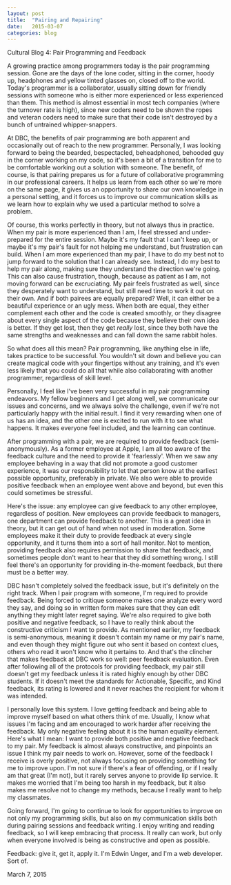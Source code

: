 ```yaml
---
layout: post
title:  "Pairing and Repairing"
date:   2015-03-07
categories: blog
---
```


Cultural Blog 4: Pair Programming and Feedback
  <p>
    A growing practice among programmers today is the pair programming session. Gone are the days of the lone coder, sitting in the corner, hoody up, headphones and yellow tinted glasses on, closed off to the world. Today's programmer is a collaborator, usually sitting down for friendly sessions with someone who is either more experienced or less experienced than them. This method is almost essential in most tech companies (where the turnover rate is high), since new coders need to be shown the ropes and veteran coders need to make sure that their code isn't destroyed by a bunch of untrained whipper-snappers.
  </p>
  <p>
    At DBC, the benefits of pair programming are both apparent and occasionally out of reach to the new programmer. Personally, I was looking forward to being the bearded, bespectacled, beheadphoned, behooded guy in the corner working on my code, so it's been a bit of a transition for me to be comfortable working out a solution with someone. The benefit, of course, is that pairing prepares us for a future of collaborative programming in our professional careers. It helps us learn from each other so we're more on the same page, it gives us an opportunity to share our own knowledge in a personal setting, and it forces us to improve our communication skills as we learn how to explain why we used a particular method to solve a problem.
  </p>
  <p>
    Of course, this works perfectly in theory, but not always thus in practice. When my pair is more experienced than I am, I feel stressed and under-prepared for the entire session. Maybe it's my fault that I can't keep up, or maybe it's my pair's fault for not helping me understand, but frustration can build. When I am more experienced than my pair, I have to do my best not to jump forward to the solution that I can already see. Instead, I do my best to help my pair along, making sure they understand the direction we're going. This can also cause frustration, though, because as patient as I am, not moving forward can be excruciating. My pair feels frustrated as well, since they desperately want to understand, but still need time to work it out on their own. And if both pairees are equally prepared? Well, it can either be a beautiful experience or an ugly mess. When both are equal, they either complement each other and the code is created smoothly, or they disagree about every single aspect of the code because they believe their own idea is better. If they get lost, then they get <em>really</em> lost, since they both have the same strengths and weaknesses and can fall down the same rabbit holes.
  </p>
  <p>
    So what does all this mean? Pair programming, like anything else in life, takes practice to be successful. You wouldn't sit down and believe you can create magical code with your fingertips without any training, and it's even less likely that you could do all that while also collaborating with another programmer, regardless of skill level.
  </p>
  <p>
    Personally, I feel like I've been very successful in my pair programming endeavors. My fellow beginners and I get along well, we communicate our issues and concerns, and we always solve the challenge, even if we're not particularly happy with the initial result. I find it very rewarding when one of us has an idea, and the other one is excited to run with it to see what happens. It makes everyone feel included, and the learning can continue.
  </p>
  <p>
    After programming with a pair, we are required to provide feedback (semi-anonymously). As a former employee at Apple, I am all too aware of the feedback culture and the need to provide it 'fearlessly'. When we saw any employee behaving in a way that did not promote a good customer experience, it was our responsibility to let that person know at the earliest possible opportunity, preferably in private. We also were able to provide positive feedback when an employee went above and beyond, but even this could sometimes be stressful.
  </p>
  <p>
    Here's the issue: any employee can give feedback to any other employee, regardless of position. New employees can provide feedback to managers, one department can provide feedback to another. This is a great idea in theory, but it can get out of hand when not used in moderation. Some employees make it their duty to provide feedback at every single opportunity, and it turns them into a sort of hall monitor. Not to mention, providing feedback also requires permission to share that feedback, and sometimes people don't want to hear that they did something wrong. I still feel there's an opportunity for providing in-the-moment feedback, but there must be a better way.
  </p>
  <p>
    DBC hasn't completely solved the feedback issue, but it's definitely on the right track. When I pair program with someone, I'm required to provide feedback. Being forced to critique someone makes one analyze every word they say, and doing so in written form makes sure that they can edit anything they might later regret saying. We're also required to give both positive and negative feedback, so I have to really think about the constructive criticism I want to provide. As mentioned earlier, my feedback is semi-anonymous, meaning it doesn't contain my name or my pair's name, and even though they might figure out who sent it based on context clues, others who read it won't know who it pertains to. And that's the clincher that makes feedback at DBC work so well: peer feedback evaluation. Even after following all of the protocols for providing feedback, my pair still doesn't get my feedback unless it is rated highly enough by other DBC students. If it doesn't meet the standards for Actionable, Specific, and Kind feedback, its rating is lowered and it never reaches the recipient for whom it was intended.
  </p>
  <p>
    I personally love this system. I love getting feedback and being able to improve myself based on what others think of me. Usually, I know what issues I'm facing and am encouraged to work harder after receiving the feedback. My only negative feeling about it is the human equality element. Here's what I mean: I want to provide both positive and negative feedback to my pair. My feedback is almost always constructive, and pinpoints an issue I think my pair needs to work on. However, some of the feedback I receive is overly positive, not always focusing on providing something for me to improve upon. I'm not sure if there's a fear of offending, or if I really am that great (I'm not), but it rarely serves anyone to provide lip service. It makes me worried that I'm being too harsh in my feedback, but it also makes me resolve not to change my methods, because I really want to help my classmates.
  </p>
  <p>
    Going forward, I'm going to continue to look for opportunities to improve on not only my programming skills, but also on my communication skills both during pairing sessions and feedback writing. I enjoy writing and reading feedback, so I will keep embracing that process. It really can work, but only when everyone involved is being as constructive and open as possible.
  </p>
  <p>
    Feedback: give it, get it, apply it. I'm Edwin Unger, and I'm a web developer. Sort of.
  </p>

  <p class="date">March 7, 2015</p>
